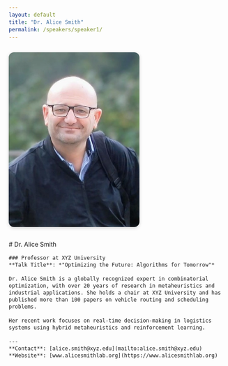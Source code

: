 ```yaml
---
layout: default
title: "Dr. Alice Smith"
permalink: /speakers/speaker1/
---
```


<style>
.speaker-container {
  display: flex;
  flex-wrap: wrap;
  gap: 2em;
  align-items: flex-start;
  margin: 2em 0;
}

.speaker-image {
  flex: 1 1 300px;
  max-width: 300px;
}

.speaker-image img {
  width: 100%;
  border-radius: 12px;
  box-shadow: 0 2px 8px rgba(0,0,0,0.15);
}

.speaker-details {
  flex: 2 1 500px;
}

.speaker-details h1 {
  margin-top: 0;
}

.speaker-details h2 {
  font-size: 1.2em;
  color: #555;
  margin-bottom: 1em;
}

@media (max-width: 768px) {
  .speaker-container {
    flex-direction: column;
    align-items: center;
  }

  .speaker-details {
    text-align: center;
  }
}
</style>

<div class="speaker-container">

  <div class="speaker-image">
    <img src="/assets/images/MBoccia2.jpeg" alt="Maurizzio Boccia">
  </div>

  <div class="speaker-details">
    # Dr. Alice Smith

    ### Professor at XYZ University  
    **Talk Title**: *"Optimizing the Future: Algorithms for Tomorrow"*

    Dr. Alice Smith is a globally recognized expert in combinatorial optimization, with over 20 years of research in metaheuristics and industrial applications. She holds a chair at XYZ University and has published more than 100 papers on vehicle routing and scheduling problems.

    Her recent work focuses on real-time decision-making in logistics systems using hybrid metaheuristics and reinforcement learning.

    ---
    **Contact**: [alice.smith@xyz.edu](mailto:alice.smith@xyz.edu)  
    **Website**: [www.alicesmithlab.org](https://www.alicesmithlab.org)
  </div>

</div>



